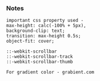 ### Notes

    important css property used -
    max-height: calc(-100% + 5px),
    background-clip: text;
    transition: max-height 0.5s;
    object-fit: cover;

    ::-webkit-scrollbar
    ::-webkit-scrollbar-track
    ::-webkit-scrollbar-thumb

    For gradient color - grabient.com
